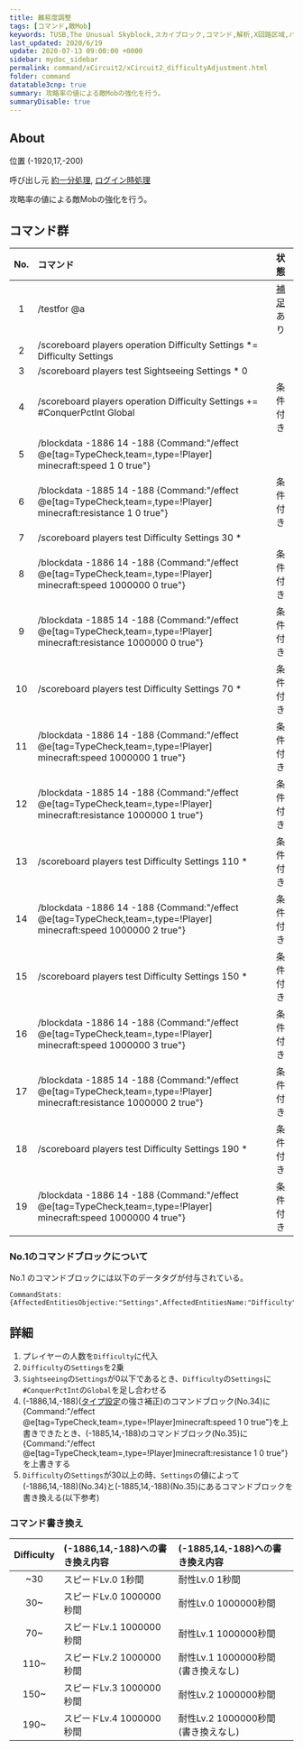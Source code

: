 ```yaml
---
title: 難易度調整
tags: [コマンド,敵Mob]
keywords: TUSB,The Unusual Skyblock,スカイブロック,コマンド,解析,X回路区域,バニラモブ
last_updated: 2020/6/19
update: 2020-07-13 09:00:00 +0000
sidebar: mydoc_sidebar
permalink: command/xCircuit2/xCircuit2_difficultyAdjustment.html
folder: command
datatable3cnp: true
summary: 攻略率の値による敵Mobの強化を行う。
summaryDisable: true
---
```


## About

<span class="tagYellow">位置</span> (-1920,17,-200)

<span class="tagBlack">呼び出し元</span> [約一分処理](/command/xCircuit1/xCircuit1_oneMinProcessing.html), [ログイン時処理](/command/xCircuit2/xCircuit2_loginProcessing.html)

攻略率の値による敵Mobの強化を行う。

## コマンド群

<div class="datatable3cnp-begin"></div>

|No.|コマンド|状態|
|:-:|:-|:-|
|1|/testfor @a|[補足](#no1のコマンドブロックについて)あり|
|2|/scoreboard players operation Difficulty Settings *= Difficulty Settings|
|3|/scoreboard players test Sightseeing Settings * 0|
|4|/scoreboard players operation Difficulty Settings += #ConquerPctInt Global|条件付き|
|5|/blockdata -1886 14 -188 {Command:"/effect @e[tag=TypeCheck,team=,type=!Player] minecraft:speed 1 0 true"}|
|6|/blockdata -1885 14 -188 {Command:"/effect @e[tag=TypeCheck,team=,type=!Player] minecraft:resistance 1 0 true"}|条件付き|
|7|/scoreboard players test Difficulty Settings 30 *|
|8|/blockdata -1886 14 -188 {Command:"/effect @e[tag=TypeCheck,team=,type=!Player] minecraft:speed 1000000 0 true"}|条件付き|
|9|/blockdata -1885 14 -188 {Command:"/effect @e[tag=TypeCheck,team=,type=!Player] minecraft:resistance 1000000 0 true"}|条件付き|
|10|/scoreboard players test Difficulty Settings 70 *|条件付き|
|11|/blockdata -1886 14 -188 {Command:"/effect @e[tag=TypeCheck,team=,type=!Player] minecraft:speed 1000000 1 true"}|条件付き|
|12|/blockdata -1885 14 -188 {Command:"/effect @e[tag=TypeCheck,team=,type=!Player] minecraft:resistance 1000000 1 true"}|条件付き|
|13|/scoreboard players test Difficulty Settings 110 *|条件付き|
|14|/blockdata -1886 14 -188 {Command:"/effect @e[tag=TypeCheck,team=,type=!Player] minecraft:speed 1000000 2 true"}|条件付き|
|15|/scoreboard players test Difficulty Settings 150 *|条件付き|
|16|/blockdata -1886 14 -188 {Command:"/effect @e[tag=TypeCheck,team=,type=!Player] minecraft:speed 1000000 3 true"}|条件付き|
|17|/blockdata -1885 14 -188 {Command:"/effect @e[tag=TypeCheck,team=,type=!Player] minecraft:resistance 1000000 2 true"}|条件付き|
|18|/scoreboard players test Difficulty Settings 190 *|条件付き|
|19|/blockdata -1886 14 -188 {Command:"/effect @e[tag=TypeCheck,team=,type=!Player] minecraft:speed 1000000 4 true"}|条件付き|

<div class="datatable3cnp-end"></div>

### No.1のコマンドブロックについて

No.1 のコマンドブロックには以下のデータタグが付与されている。

```minecarftcommand
CommandStats:{AffectedEntitiesObjective:"Settings",AffectedEntitiesName:"Difficulty"}
```

## 詳細

1. プレイヤーの人数を`Difficulty`に代入
2. `Difficulty`の`Settings`を2乗
3. `Sightseeing`の`Settings`が0以下であるとき、`Difficulty`の`Settings`に`#ConquerPctInt`の`Global`を足し合わせる
4. (-1886,14,-188)([タイプ設定](/command/xCircuit3/xCircuit3_typeSetting.html)の強さ補正)のコマンドブロック(No.34)に{Command:"/effect @e[tag=TypeCheck,team=,type=!Player]minecraft:speed 1 0 true"}を上書きできたとき、(-1885,14,-188)のコマンドブロック(No.35)に{Command:"/effect @e[tag=TypeCheck,team=,type=!Player]minecraft:resistance 1 0 true"}を上書きする
5. `Difficulty`の`Settings`が30以上の時、`Settings`の値によって(-1886,14,-188)(No.34)と(-1885,14,-188)(No.35)にあるコマンドブロックを書き換える(以下参考)

### コマンド書き換え

|Difficulty|(-1886,14,-188)への書き換え内容|(-1885,14,-188)への書き換え内容|
|:-:|:-|:-|
|~30|スピードLv.0 1秒間|耐性Lv.0 1秒間|
|30~|スピードLv.0 1000000秒間|耐性Lv.0 1000000秒間|
|70~|スピードLv.1 1000000秒間|耐性Lv.1 1000000秒間|
|110~|スピードLv.2 1000000秒間|耐性Lv.1 1000000秒間 (書き換えなし)|
|150~|スピードLv.3 1000000秒間|耐性Lv.2 1000000秒間|
|190~|スピードLv.4 1000000秒間|耐性Lv.2 1000000秒間 (書き換えなし)|
